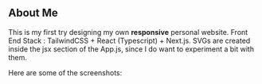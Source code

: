 ## About Me

This is my first try designing my own **responsive** personal website. Front End Stack : TailwindCSS + React (Typescript) + Next.js.
SVGs are created inside the jsx section of the App.js, since I do want to experiment a bit with them. 

Here are some of the screenshots: 

